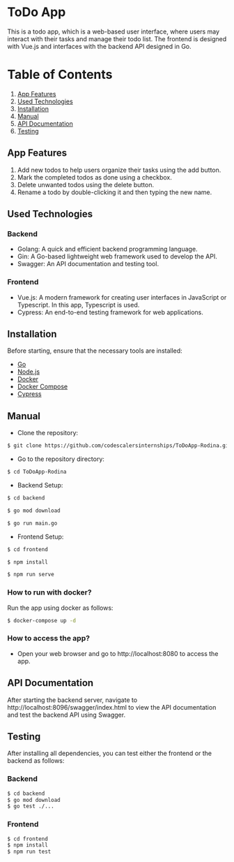 # ToDo App

This is a todo app, which is a web-based user interface, where users may interact with their tasks and manage their todo list. The frontend is designed with Vue.js and interfaces with the backend API designed in Go.

# Table of Contents
1. [App Features](#app-features)
2. [Used Technologies](#used-technologies)
3. [Installation](#installation)
4. [Manual](#manual)
5. [API Documentation](#api-documentation)
7. [Testing](#testing)

   
## App Features

1. Add new todos to help users organize their tasks using the add button.
2. Mark the completed todos as done using a checkbox.
3. Delete unwanted todos using the delete button.
4. Rename a todo by double-clicking it and then typing the new name.
   
## Used Technologies

 ### Backend

- Golang: A quick and efficient backend programming language.
- Gin: A Go-based lightweight web framework used to develop the API.
- Swagger: An API documentation and testing tool.

 ### Frontend

- Vue.js: A modern framework for creating user interfaces in JavaScript or Typescript. In this app, Typescript is used.
- Cypress: An end-to-end testing framework for web applications.

## Installation
Before starting, ensure that the necessary tools are installed:

- [Go](https://go.dev/)
- [Node.js](https://nodejs.org/en)
- [Docker](https://www.docker.com/)
- [Docker Compose](https://docs.docker.com/compose/install/)
- [Cypress](https://www.cypress.io/)

## Manual
- Clone the repository:
```sh
$ git clone https://github.com/codescalersinternships/ToDoApp-Rodina.git
```
- Go to the repository directory:
```sh
$ cd ToDoApp-Rodina
```
- Backend Setup:
```sh
$ cd backend

$ go mod download

$ go run main.go

```
- Frontend Setup:
```sh
$ cd frontend

$ npm install

$ npm run serve
```
### __How to run with docker?__

Run the app using docker as follows:
```sh
$ docker-compose up -d
```
### __How to access the app?__
- Open your web browser and go to http://localhost:8080 to access the app.

## API Documentation
After starting the backend server, navigate to http://localhost:8096/swagger/index.html to view the API documentation and test the backend API using Swagger.

## Testing
After installing all dependencies, you can test either the frontend or the backend as follows:

 ### Backend
```sh
$ cd backend
$ go mod download
$ go test ./...
```
### Frontend
```sh
$ cd frontend
$ npm install
$ npm run test
```

